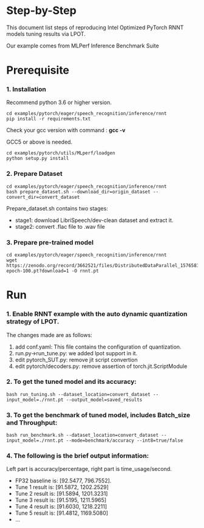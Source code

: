 Step-by-Step
============

This document list steps of reproducing Intel Optimized PyTorch RNNT models tuning results via LPOT.

Our example comes from MLPerf Inference Benchmark Suite


# Prerequisite

### 1. Installation
  Recommend python 3.6 or higher version.

  ```shell
  cd examples/pytorch/eager/speech_recognition/inference/rnnt
  pip install -r requirements.txt
  ```
  Check your gcc version with command : **gcc -v**

  GCC5 or above is needed.

  ```shell
  cd examples/pytorch/utils/MLperf/loadgen
  python setup.py install
  ```

### 2. Prepare Dataset

  ```shell
  cd examples/pytorch/eager/speech_recognition/inference/rnnt
  bash prepare_dataset.sh --download_dir=origin_dataset --convert_dir=convert_dataset
  ```

  Prepare_dataset.sh contains two stages:
  - stage1: download LibriSpeech/dev-clean dataset and extract it.
  - stage2: convert .flac file to .wav file

### 3. Prepare pre-trained model

  ```shell
  cd examples/pytorch/eager/speech_recognition/inference/rnnt
  wget https://zenodo.org/record/3662521/files/DistributedDataParallel_1576581068.9962234-epoch-100.pt?download=1 -O rnnt.pt
  ```

# Run

### 1. Enable RNNT example with the auto dynamic quantization strategy of LPOT.

  The changes made are as follows:
  1. add conf.yaml:
    This file contains the configuration of quantization.
  2. run.py->run_tune.py:
    we added lpot support in it.
  3. edit pytorch_SUT.py:
    remove jit script convertion
  4. edit pytorch/decoders.py:
    remove assertion of torch.jit.ScriptModule

### 2. To get the tuned model and its accuracy: 

    bash run_tuning.sh --dataset_location=convert_dataset --input_model=./rnnt.pt --output_model=saved_results

### 3. To get the benchmark of tuned model, includes Batch_size and Throughput: 

    bash run_benchmark.sh --dataset_location=convert_dataset --input_model=./rnnt.pt --mode=benchmark/accuracy --int8=true/false

### 4. The following is the brief output information:

Left part is accuracy/percentage, right part is time_usage/second.

  - FP32 baseline is: [92.5477, 796.7552]. 
  - Tune 1 result is: [91.5872, 1202.2529]
  - Tune 2 result is: [91.5894, 1201.3231]
  - Tune 3 result is: [91.5195, 1211.5965]
  - Tune 4 result is: [91.6030, 1218.2211]
  - Tune 5 result is: [91.4812, 1169.5080]
  - ...

